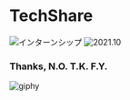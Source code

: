 # TechShare
![インターンシップ](https://img.shields.io/badge/インターンシップ-278ea5.svg?style=for-the-badge?style=for-the-badge)
![2021.10](https://img.shields.io/badge/開催日-2021.10-ff7964.svg?style=for-the-badge?style=for-the-badge)

### Thanks, N.O. T.K.  F.Y.
![giphy](https://user-images.githubusercontent.com/110875161/183552084-b53b1cc3-ea45-4a90-a65f-9b640b1e8249.gif)
